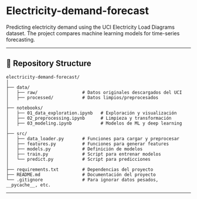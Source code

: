 # Electricity-demand-forecast
Predicting electricity demand using the UCI Electricity Load Diagrams dataset.
The project compares machine learning models for time-series forecasting.

---

## 📁 Repository Structure
```
electricity-demand-forecast/
│
├── data/
│   ├── raw/                 # Datos originales descargados del UCI
│   ├── processed/           # Datos limpios/preprocesados
│
├── notebooks/
│   ├── 01_data_exploration.ipynb   # Exploración y visualización
│   ├── 02_preprocessing.ipynb      # Limpieza y transformación
│   ├── 03_modeling.ipynb           # Modelos de ML y deep learning
│
├── src/
│   ├── data_loader.py       # Funciones para cargar y preprocesar
│   ├── features.py          # Funciones para generar features
│   ├── models.py            # Definición de modelos
│   ├── train.py             # Script para entrenar modelos
│   └── predict.py           # Script para predicciones
│
├── requirements.txt         # Dependencias del proyecto
├── README.md                # Documentación del proyecto
└── .gitignore               # Para ignorar datos pesados, __pycache__, etc.
```

---
